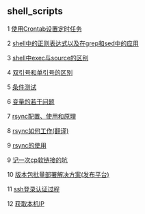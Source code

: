 ## shell_scripts

1 [使用Crontab设置定时任务](https://github.com/luofengmacheng/shell_scripts/blob/master/crontab.md)

2 [shell中的正则表达式以及在grep和sed中的应用](https://github.com/luofengmacheng/shell_scripts/blob/master/regx.md)

3 [shell中exec与source的区别](https://github.com/luofengmacheng/shell_scripts/blob/master/execute.md)

4 [双引号和单引号的区别](https://github.com/luofengmacheng/shell_scripts/blob/master/quotation.md)

5 [条件测试](https://github.com/luofengmacheng/shell_scripts/blob/master/test_condition.md)

6 [变量的若干问题](https://github.com/luofengmacheng/shell_scripts/blob/master/variable_questions.md)

7 [rsync配置、使用和原理](https://github.com/luofengmacheng/shell_scripts/blob/master/rsync.md)

8 [rsync如何工作(翻译)](https://github.com/luofengmacheng/shell_scripts/blob/master/how_rsync_works.md)

9 [rsync的使用](https://github.com/luofengmacheng/shell_scripts/blob/master/use_of_rsync.md)

9 [记一次cp软链接的坑](https://github.com/luofengmacheng/shell_scripts/blob/master/cp_symlink.md)

10 [版本包批量部署解决方案(发布平台)](https://github.com/luofengmacheng/shell_scripts/blob/master/pkg_release.md)

11 [ssh登录认证过程](https://github.com/luofengmacheng/shell_scripts/blob/master/ssh_learn.md)

12 [获取本机IP](https://github.com/luofengmacheng/shell_scripts/blob/master/get_local_ip.md)